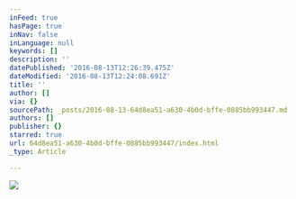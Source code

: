 ```yaml
---
inFeed: true
hasPage: true
inNav: false
inLanguage: null
keywords: []
description: ''
datePublished: '2016-08-13T12:26:39.475Z'
dateModified: '2016-08-13T12:24:08.691Z'
title: ''
author: []
via: {}
sourcePath: _posts/2016-08-13-64d8ea51-a630-4b0d-bffe-0885bb993447.md
authors: []
publisher: {}
starred: true
url: 64d8ea51-a630-4b0d-bffe-0885bb993447/index.html
_type: Article

---
```

![](https://the-grid-user-content.s3-us-west-2.amazonaws.com/2babdb5a-9f9b-480b-8156-db8a0b7e4bb8.jpg)
